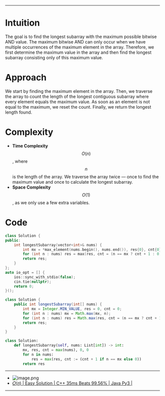 

#
---

# Intuition
The goal is to find the longest subarray with the maximum possible bitwise AND value. The maximum bitwise AND can only occur when we have multiple occurrences of the maximum element in the array. Therefore, we first determine the maximum value in the array and then find the longest subarray consisting only of this maximum value.

# Approach
We start by finding the maximum element in the array. Then, we traverse the array to count the length of the longest contiguous subarray where every element equals the maximum value. As soon as an element is not equal to the maximum, we reset the count. Finally, we return the longest length found.

# Complexity
- **Time Complexity** $$O(n)$$, where $$n$$ is the length of the array. We traverse the array twice — once to find the maximum value and once to calculate the longest subarray.
- **Space Complexity** $$O(1)$$, as we only use a few extra variables.

# Code

```cpp []
class Solution {
public:
    int longestSubarray(vector<int>& nums) {
        int mx = *max_element(nums.begin(), nums.end()), res{0}, cnt{0};
        for (int n : nums) res = max(res, cnt = (n == mx ? cnt + 1 : 0));
        return res;
    }
};
auto io_opt = [] {
    ios::sync_with_stdio(false);
    cin.tie(nullptr);
    return 0;
}();
```

```java []
class Solution {
    public int longestSubarray(int[] nums) {
        int mx = Integer.MIN_VALUE, res = 0, cnt = 0;
        for (int n : nums) mx = Math.max(mx, n);
        for (int n : nums) res = Math.max(res, cnt = (n == mx ? cnt + 1 : 0));
        return res;
    }
}
```

```python []
class Solution:
    def longestSubarray(self, nums: List[int]) -> int:
        mx, res, cnt = max(nums), 0, 0
        for n in nums:
            res = max(res, cnt := (cnt + 1 if n == mx else 0))
        return res
```

---
- ![image.png](https://assets.leetcode.com/users/images/92d8adef-bdf5-46e4-b9cf-eb24a28d41a2_1726281824.8252995.png)
- [𝑂(𝑛) | Easy Solution | C++ 35ms Beats 99.56% | Java Py3 |](https://leetcode.com/problems/longest-subarray-with-maximum-bitwise-and/description/?envType=daily-question&envId=2024-09-14)

---
